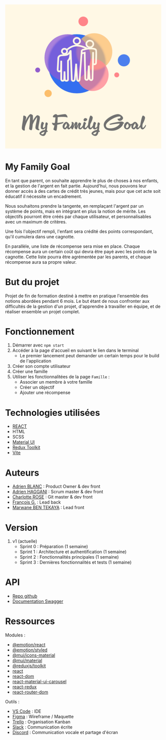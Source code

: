 ![Logo](public/logo.svg)

# My Family Goal

En tant que parent, on souhaite apprendre le plus de choses à nos enfants, et la gestion de l'argent en fait partie. Aujourd'hui, nous pouvons leur donner accès à des cartes de crédit très jeunes, mais pour que cet acte soit éducatif il nécessite un encadrement.

Nous souhaitons prendre la tangente, en remplaçant l'argent par un système de points, mais en intégrant en plus la notion de mérite.
Les objectifs pourront être créés par chaque utilisateur, et personnalisables avec un maximum de critères.

Une fois l'objectif rempli, l'enfant sera crédité des points correspondant, qu'il cumulera dans une cagnotte.

En parallèle, une liste de récompense sera mise en place. Chaque récompense aura un certain coût qui devra être payé avec les points de la cagnotte. Cette liste pourra être agrémentée par les parents, et chaque récompense aura sa propre valeur.

# But du projet

Projet de fin de formation destiné à mettre en pratique l'ensemble des notions abordées pendant 6 mois. Le but étant de nous confronter aux difficultés de la gestion d'un projet, d'apprendre à travailler en équipe, et de réaliser ensemble un projet complet.

# Fonctionnement

1. Démarrer avec `npm start`
2. Accéder à la page d'accueil en suivant le lien dans le terminal
   - Le premier lancement peut demander un certain temps pour le build de l'application
3. Créer son compte utilisateur
4. Créer une famille
5. Utiliser les fonctionnalitées de la page `Famille` :
   - Associer un membre à votre famille
   - Créer un objectif
   - Ajouter une récompense

# Technologies utilisées

- [REACT](https://fr.reactjs.org/)
- HTML
- SCSS
- [Material UI](https://mui.com/)
- [Redux Toolkit](https://redux-toolkit.js.org/)
- [Vite](https://vitejs.dev/)

# Auteurs

- [Adrien BLANC](https://github.com/AdrienBlanc77) : Product Owner & dev front
- [Adrien HAGGANI](https://github.com/AdrienHaggani) : Scrum master & dev front
- [Charlotte ROSE](https://github.com/rose-charlotte) : Git master & dev front
- [François G.](https://github.com/frapuks) : Lead back
- [Marwane BEN TEKAYA](https://github.com/Marwenn78) : Lead front

# Version

1. v1 (actuelle)
   - Sprint 0 : Préparation (1 semaine)
   - Sprint 1 : Architecture et authentification (1 semaine)
   - Sprint 2 : Fonctionnalités principales (1 semaine)
   - Sprint 3 : Dernières fonctionnalités et tests (1 semaine)

# API

- [Repo github](https://github.com/frapuks/my_family_goal)
- [Documentation Swagger](http://my-family-goal.duckdns.org/api-docs/)

# Ressources

Modules :
- [@emotion/react](https://www.npmjs.com/package/@emotion/react)
- [@emotion/styled](https://www.npmjs.com/package/@emotion/styled)
- [@mui/icons-material](https://www.npmjs.com/package/@mui/icons-material)
- [@mui/material](https://www.npmjs.com/package/@mui/material)
- [@reduxjs/toolkit](https://www.npmjs.com/package/@reduxjs/toolkit)
- [react](https://www.npmjs.com/package/react)
- [react-dom](https://www.npmjs.com/package/react-dom)
- [react-material-ui-carousel](https://www.npmjs.com/package/react-material-ui-carousel)
- [react-redux](https://www.npmjs.com/package/react-redux)
- [react-router-dom](https://www.npmjs.com/package/react-router-dom)

Outils :
- [VS Code](https://code.visualstudio.com/) : IDE
- [Figma](https://www.figma.com) : Wireframe / Maquette
- [Trello](https://trello.com/) : Organisation Kanban
- [Slack](https://slack.com/) : Communication écrite
- [Discord](https://discord.com/) : Communication vocale et partage d'écran